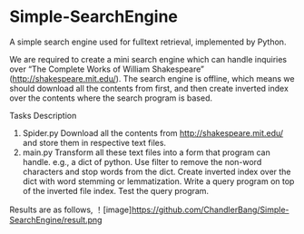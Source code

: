# Simple-SearchEngine
A simple search engine used for fulltext retrieval, implemented by Python.

We are required to create a mini search engine which can handle inquiries over “The Complete Works of William Shakespeare” (http://shakespeare.mit.edu/). The search engine is offline, which means we should download all the contents from first, and then create inverted index over the contents where the search program is based.

Tasks Description
1)	Spider.py
    Download all the contents from http://shakespeare.mit.edu/ and store them in respective text files.
2)	main.py
    Transform all these text files into a form that program can handle. e.g., a dict of python. 
    Use filter to remove the non-word characters and stop words from the dict.
    Create inverted index over the dict with word stemming or lemmatization.
    Write a query program on top of the inverted file index.
    Test the query program.

Results are as follows,
！[image]https://github.com/ChandlerBang/Simple-SearchEngine/result.png
